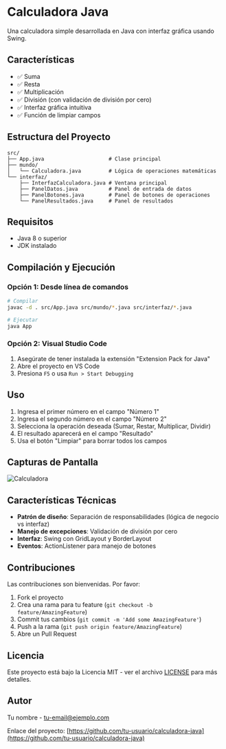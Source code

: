 # Calculadora Java

Una calculadora simple desarrollada en Java con interfaz gráfica usando Swing.

## Características

- ✅ Suma
- ✅ Resta
- ✅ Multiplicación
- ✅ División (con validación de división por cero)
- ✅ Interfaz gráfica intuitiva
- ✅ Función de limpiar campos

## Estructura del Proyecto

```
src/
├── App.java                     # Clase principal
├── mundo/
│   └── Calculadora.java         # Lógica de operaciones matemáticas
└── interfaz/
    ├── InterfazCalculadora.java # Ventana principal
    ├── PanelDatos.java          # Panel de entrada de datos
    ├── PanelBotones.java        # Panel de botones de operaciones
    └── PanelResultados.java     # Panel de resultados
```

## Requisitos

- Java 8 o superior
- JDK instalado

## Compilación y Ejecución

### Opción 1: Desde línea de comandos

```bash
# Compilar
javac -d . src/App.java src/mundo/*.java src/interfaz/*.java

# Ejecutar
java App
```

### Opción 2: Visual Studio Code

1. Asegúrate de tener instalada la extensión "Extension Pack for Java"
2. Abre el proyecto en VS Code
3. Presiona `F5` o usa `Run > Start Debugging`

## Uso

1. Ingresa el primer número en el campo "Número 1"
2. Ingresa el segundo número en el campo "Número 2"
3. Selecciona la operación deseada (Sumar, Restar, Multiplicar, Dividir)
4. El resultado aparecerá en el campo "Resultado"
5. Usa el botón "Limpiar" para borrar todos los campos

## Capturas de Pantalla

![Calculadora](screenshot.png)

## Características Técnicas

- **Patrón de diseño**: Separación de responsabilidades (lógica de negocio vs interfaz)
- **Manejo de excepciones**: Validación de división por cero
- **Interfaz**: Swing con GridLayout y BorderLayout
- **Eventos**: ActionListener para manejo de botones

## Contribuciones

Las contribuciones son bienvenidas. Por favor:

1. Fork el proyecto
2. Crea una rama para tu feature (`git checkout -b feature/AmazingFeature`)
3. Commit tus cambios (`git commit -m 'Add some AmazingFeature'`)
4. Push a la rama (`git push origin feature/AmazingFeature`)
5. Abre un Pull Request

## Licencia

Este proyecto está bajo la Licencia MIT - ver el archivo [LICENSE](LICENSE) para más detalles.

## Autor

Tu nombre - [tu-email@ejemplo.com](mailto:tu-email@ejemplo.com)

Enlace del proyecto: [https://github.com/tu-usuario/calculadora-java](https://github.com/tu-usuario/calculadora-java)